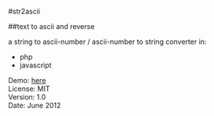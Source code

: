 #str2ascii

##text to ascii and reverse

a string to ascii-number / ascii-number to string converter in:
* php
* javascript

Demo: [here](http://simon.waldherr.eu/projects/str2ascii/)  
License: MIT  
Version: 1.0  
Date: June 2012
